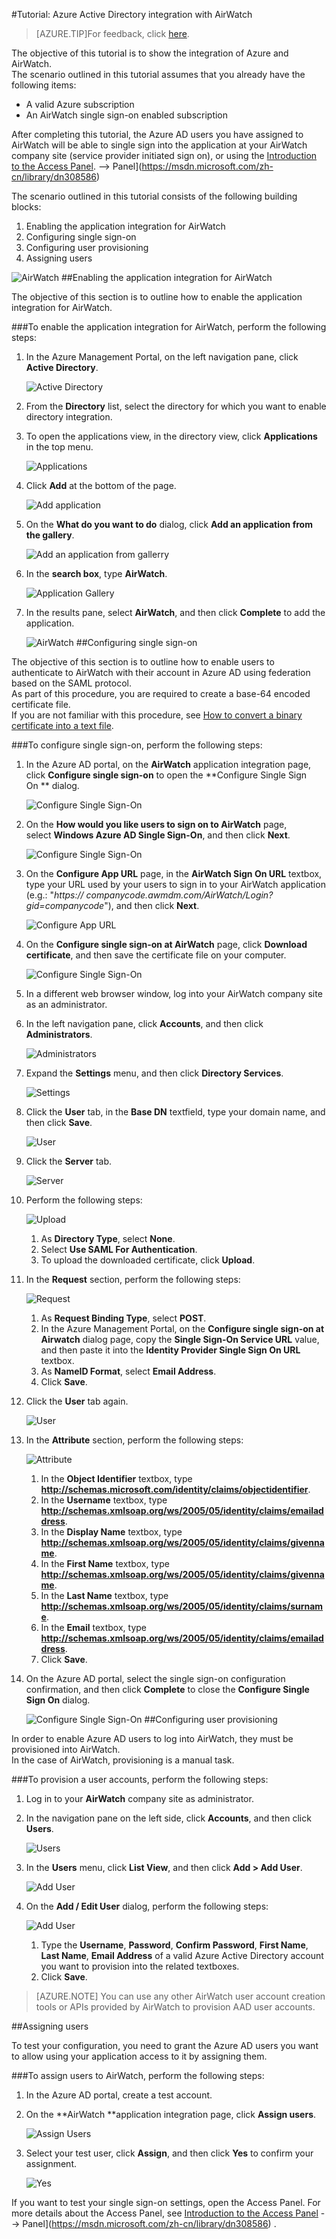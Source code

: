 <properties 
    pageTitle="Tutorial: Azure Active Directory integration with AirWatch | Windows Azure" 
    description="Learn how to use AirWatch with Azure Active Directory to enable single sign-on, automated provisioning, and more!" 
    services="active-directory" 
    authors="markusvi"  
    documentationCenter="na" 
    manager="stevenpo"/>
<tags
	ms.service="active-directory"
	ms.date="10/22/2015"
	wacn.date=""/>

#Tutorial: Azure Active Directory integration with AirWatch
<!-- keep by customization: begin -->
>[AZURE.TIP]For feedback, click [here](http://go.microsoft.com/fwlink/?LinkId=529791).
<!-- keep by customization: end -->
<!-- keep by customization: end -->

The objective of this tutorial is to show the integration of Azure and AirWatch.  
The scenario outlined in this tutorial assumes that you already have the following items:

-   A valid Azure subscription
-   An AirWatch single sign-on enabled subscription

After completing this tutorial, the Azure AD users you have assigned to AirWatch will be able to single sign into the application at your AirWatch company site (service provider initiated sign on), or using the [Introduction to the Access <!-- keep by customization: begin --><!-- deleted by customization <!-- keep by customization: end --> Panel](/documentation/articles/active-directory-saas-access-panel-introduction). <!-- keep by customization: begin --> --><!-- keep by customization: begin --> Panel](https://msdn.microsoft.com/zh-cn/library/dn308586) <!-- keep by customization: end --><!-- keep by customization: end -->

The scenario outlined in this tutorial consists of the following building blocks:

1.  Enabling the application integration for AirWatch
2.  Configuring single sign-on
3.  Configuring user provisioning
4.  Assigning users

![AirWatch](./media/active-directory-saas-airwatch-tutorial/IC791913.png "AirWatch")
##Enabling the application integration for AirWatch

The objective of this section is to outline how to enable the application integration for AirWatch.

###To enable the application integration for AirWatch, perform the following steps:

1.  In the Azure Management Portal, on the left navigation pane, click **Active Directory**.

    ![Active Directory](./media/active-directory-saas-airwatch-tutorial/IC700993.png "Active Directory")

2.  From the **Directory** list, select the directory for which you want to enable directory integration.

3.  To open the applications view, in the directory view, click **Applications** in the top menu.

    ![Applications](./media/active-directory-saas-airwatch-tutorial/IC700994.png "Applications")

4.  Click **Add** at the bottom of the page.

    ![Add application](./media/active-directory-saas-airwatch-tutorial/IC749321.png "Add application")

5.  On the **What do you want to do** dialog, click **Add an application from the gallery**.

    ![Add an application from gallerry](./media/active-directory-saas-airwatch-tutorial/IC749322.png "Add an application from gallerry")

6.  In the **search box**, type **AirWatch**.

    ![Application Gallery](./media/active-directory-saas-airwatch-tutorial/IC791914.png "Application Gallery")

7.  In the results pane, select **AirWatch**, and then click **Complete** to add the application.

    ![AirWatch](./media/active-directory-saas-airwatch-tutorial/IC791915.png "AirWatch")
##Configuring single sign-on

The objective of this section is to outline how to enable users to authenticate to AirWatch with their account in Azure AD using federation based on the SAML protocol.  
As part of this procedure, you are required to create a base-64 encoded certificate file.  
If you are not familiar with this procedure, see [How to convert a binary certificate into a text file](http://youtu.be/PlgrzUZ-Y1o).

###To configure single sign-on, perform the following steps:

1.  In the Azure AD portal, on the **AirWatch** application integration page, click **Configure single sign-on** to open the **Configure Single Sign On ** dialog.

    ![Configure Single Sign-On](./media/active-directory-saas-airwatch-tutorial/IC791916.png "Configure Single Sign-On")

2.  On the **How would you like users to sign on to AirWatch** page, select **Windows Azure AD Single Sign-On**, and then click **Next**.

    ![Configure Single Sign-On](./media/active-directory-saas-airwatch-tutorial/IC791917.png "Configure Single Sign-On")

3.  On the **Configure App URL** page, in the **AirWatch Sign On URL** textbox, type your URL used by your users to sign in to your AirWatch application (e.g.: "*https:// companycode.awmdm.com/AirWatch/Login?gid=companycode*"), and then click **Next**.

    ![Configure App URL](./media/active-directory-saas-airwatch-tutorial/IC791918.png "Configure App URL")

4.  On the **Configure single sign-on at AirWatch** page, click **Download certificate**, and then save the certificate file on your computer.

    ![Configure Single Sign-On](./media/active-directory-saas-airwatch-tutorial/IC791919.png "Configure Single Sign-On")

5.  In a different web browser window, log into your AirWatch company site as an administrator.

6.  In the left navigation pane, click **Accounts**, and then click **Administrators**.

    ![Administrators](./media/active-directory-saas-airwatch-tutorial/IC791920.png "Administrators")

7.  Expand the **Settings** menu, and then click **Directory Services**.

    ![Settings](./media/active-directory-saas-airwatch-tutorial/IC791921.png "Settings")

8.  Click the **User** tab, in the **Base DN** textfield, type your domain name, and then click **Save**.

    ![User](./media/active-directory-saas-airwatch-tutorial/IC791922.png "User")

9.  Click the **Server** tab.

    ![Server](./media/active-directory-saas-airwatch-tutorial/IC791923.png "Server")

10. Perform the following steps:

    ![Upload](./media/active-directory-saas-airwatch-tutorial/IC791924.png "Upload")

    1.  As **Directory Type**, select **None**.
    2.  Select **Use SAML For Authentication**.
    3.  To upload the downloaded certificate, click **Upload**.

11. In the **Request** section, perform the following steps:

    ![Request](./media/active-directory-saas-airwatch-tutorial/IC791925.png "Request")

    1.  As **Request Binding Type**, select **POST**.
    2.  In the Azure Management Portal, on the **Configure single sign-on at Airwatch** dialog page, copy the **Single Sign-On Service URL** value, and then paste it into the **Identity Provider Single Sign On URL** textbox.
    3.  As **NameID Format**, select **Email Address**.
    4.  Click **Save**.

12. Click the **User** tab again.

    ![User](./media/active-directory-saas-airwatch-tutorial/IC791926.png "User")

13. In the **Attribute** section, perform the following steps:

    ![Attribute](./media/active-directory-saas-airwatch-tutorial/IC791927.png "Attribute")

    1.  In the **Object Identifier** textbox, type **http://schemas.microsoft.com/identity/claims/objectidentifier**.
    2.  In the **Username** textbox, type **http://schemas.xmlsoap.org/ws/2005/05/identity/claims/emailaddress**.
    3.  In the **Display Name** textbox, type **http://schemas.xmlsoap.org/ws/2005/05/identity/claims/givenname**.
    4.  In the **First Name** textbox, type **http://schemas.xmlsoap.org/ws/2005/05/identity/claims/givenname**.
    5.  In the **Last Name** textbox, type **http://schemas.xmlsoap.org/ws/2005/05/identity/claims/surname**.
    6.  In the **Email** textbox, type **http://schemas.xmlsoap.org/ws/2005/05/identity/claims/emailaddress**.
    7.  Click **Save**.

14. On the Azure AD portal, select the single sign-on configuration confirmation, and then click **Complete** to close the **Configure Single Sign On** dialog.

    ![Configure Single Sign-On](./media/active-directory-saas-airwatch-tutorial/IC791928.png "Configure Single Sign-On")
##Configuring user provisioning

In order to enable Azure AD users to log into AirWatch, they must be provisioned into AirWatch.  
In the case of AirWatch, provisioning is a manual task.

###To provision a user accounts, perform the following steps:

1.  Log in to your **AirWatch** company site as administrator.

2.  In the navigation pane on the left side, click **Accounts**, and then click **Users**.

    ![Users](./media/active-directory-saas-airwatch-tutorial/IC791929.png "Users")

3.  In the **Users** menu, click **List View**, and then click **Add \> Add User**.

    ![Add User](./media/active-directory-saas-airwatch-tutorial/IC791930.png "Add User")

4.  On the **Add / Edit User** dialog, perform the following steps:

    ![Add User](./media/active-directory-saas-airwatch-tutorial/IC791931.png "Add User")

    1.  Type the **Username**, **Password**, **Confirm Password**, **First Name**, **Last Name**, **Email Address** of a valid Azure Active Directory account you want to provision into the related textboxes.
    2.  Click **Save**.

>[AZURE.NOTE] You can use any other AirWatch user account creation tools or APIs provided by AirWatch to provision AAD user accounts.

##Assigning users

To test your configuration, you need to grant the Azure AD users you want to allow using your application access to it by assigning them.

###To assign users to AirWatch, perform the following steps:

1.  In the Azure AD portal, create a test account.

2.  On the **AirWatch **application integration page, click **Assign users**.

    ![Assign Users](./media/active-directory-saas-airwatch-tutorial/IC791932.png "Assign Users")

3.  Select your test user, click **Assign**, and then click **Yes** to confirm your assignment.

    ![Yes](./media/active-directory-saas-airwatch-tutorial/IC767830.png "Yes")

If you want to test your single sign-on settings, open the Access Panel. For more details about the Access Panel, see [Introduction to the Access <!-- keep by customization: begin --><!-- deleted by customization <!-- keep by customization: end --> Panel](/documentation/articles/active-directory-saas-access-panel-introduction) <!-- keep by customization: begin --> --><!-- keep by customization: begin --> Panel](https://msdn.microsoft.com/zh-cn/library/dn308586) <!-- keep by customization: end --><!-- keep by customization: end -->.
